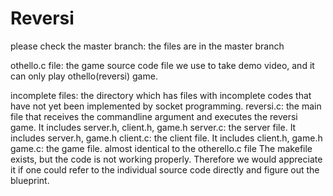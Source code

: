 # Reversi
please check the master branch: the files are in the master branch

othello.c file: the game source code file we use to take demo video, and it can only play othello(reversi) game.

incomplete files: the directory which has files with incomplete codes that have not yet been implemented by socket programming.
  reversi.c: the main file that receives the commandline argument and executes the reversi game. It includes server.h, client.h, game.h
  server.c: the server file. It includes server.h, game.h
  client.c: the client file. It includes client.h, game.h
  game.c: the game file. almost identical to the otherello.c file
  The makefile exists, but the code is not working properly. Therefore we would appreciate it if one could refer to the individual source code directly and figure out the blueprint.
